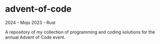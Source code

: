# advent-of-code
2024 - Mojo
2023 - Rust

A repository of my collection of programming and coding solutions for the annual Advent of Code event.
